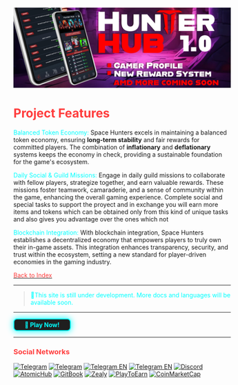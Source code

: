 
![Space Hunters: Reborn](../../../static/img/Baanner_top_3.jpg)

# <span style="color:#FF3D3D">Project Features</span>

<span style="color:#00FFFF">Balanced Token Economy: </span>
Space Hunters excels in maintaining a balanced token economy, ensuring **long-term stability** and fair rewards for committed players. The combination of **inflationary** and **deflationary** systems keeps the economy in check, providing a sustainable foundation for the game's ecosystem.

<span style="color:#00FFFF"> Daily Social & Guild Missions:</span> Engage in daily guild missions to collaborate with fellow players, strategize together, and earn valuable rewards. These missions foster teamwork, camaraderie, and a sense of community within the game, enhancing the overall gaming experience.  Complete social and special tasks to support the proyect and in exchange you will earn more items and tokens which can be obtained only from this kind of unique tasks  and also gives you advantage over the ones which not 

 <span style="color:#00FFFF">Blockchain Integration:</span> With blockchain integration, Space Hunters establishes a decentralized economy that empowers players to truly own their in-game assets. This integration enhances transparency, security, and trust within the ecosystem, setting a new standard for player-driven economies in the gaming industry. 


[<span style="color:#FF3D3D">Back to Index</span>](../../../index.md)
<hr>

><span style="color:#00FFFF"> 🔧This site is still under development. More docs and languages will be available soon.</span>
<hr>
<a href="https://spacehunters.online" style="text-decoration:none;">
  <div style="display:inline-block; padding:4px 24px; background-color:#1F1F1F; color:#00FFFF; border: 2px solid #00FFFF; border-radius:8px; font-weight:bold; box-shadow: 0px 0px 15px #00FFFF; transition: background-color 0.3s, box-shadow 0.3s;">
    🚀 Play Now!
  </div>
</a>

<style>
  a:hover div {
    background-color: #00FFFF;
    color: #1F1F1F;
    box-shadow: 0px 0px 25px #00FFFF;
  }
</style>
****

### <span style="color:#FF3D3D"> Social Networks </span>

[![Telegram](https://img.shields.io/badge/Telegram-BOT-26A5E4?style=plastic&logo=telegram)](https://t.me/SpaceHuntersBot)
[![Telegram](https://img.shields.io/badge/Telegram-Announcements-26A5E4?style=plastic&logo=telegram)](https://t.me/spacehuntersnews)
[![Telegram EN](https://img.shields.io/badge/Telegram-Chat%20ENG-2CA5E0?style=plastic&logo=telegram)](https://t.me/spacehunterss)
[![Telegram EN](https://img.shields.io/badge/Telegram-Chat%20ESP-2CA5E0?style=plastic&logo=telegram)](https://t.me/shspanish)
[![Discord](https://img.shields.io/badge/Discord-Space%20Hunters-7289DA?style=plastic&logo=discord)](https://discord.gg/wpmzyJM9xb)
[![AtomicHub](https://img.shields.io/badge/AtomicHub-Space%20Hunters-EE474C?style=plastic&logo=atomichub)](https://wax.atomichub.io/explorer/collection/wax-mainnet/spacehunterz)
[![GitBook](https://img.shields.io/badge/GitBook-Space%20Hunters-7A8089?style=plastic&logo=gitbook)](https://spaceheroes.gitbook.io/space-hunters)
[![Zealy](https://img.shields.io/badge/Zealy-Space%20Hunters-FF69B4?style=plastic&logo=zealy)](https://zealy.io/cw/spacehuntersthereborn/invite/UroI4c6fhtB3SX65siHBX)
[![PlayToEarn](https://img.shields.io/badge/PlayToEarn-Space%20Hunters-34C759?style=plastic&logo=playtoearn)](https://playtoearn.com/blockchaingame/space-hunters-the-reborn?rel=search)
[![CoinMarketCap](https://img.shields.io/badge/CoinMarketCap-NFTSpaceHunters-03C9A9?style=plastic&logo=coinmarketcap)](https://coinmarketcap.com/community/profile/nftspacehunters/)
